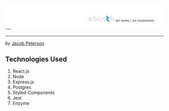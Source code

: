 <img align="center" src="https://github.com/JacobWPeterson/abinth/blob/main/client/dist/images/abinth_banner.jpg" width="1100">
---

---
*by*
[Jacob Peterson](https://github.com/JacobWPeterson)

## Technologies Used
1. React.js
2. Node
3. Express.js
4. Postgres
5. Styled-Components
6. Jest
7. Enzyme
